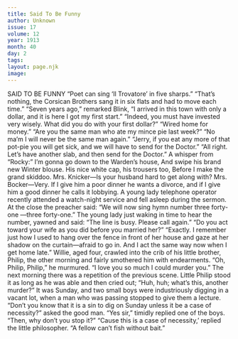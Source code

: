 ```yaml
---
title: Said To Be Funny
author: Unknown
issue: 17
volume: 12
year: 1913
month: 40
day: 2
tags:
layout: page.njk
image:
---
```

SAID TO BE FUNNY    “Poet can sing ‘Il Trovatore’ in five sharps.”    “That’s nothing, the Corsican Brothers sang it in six flats and had to move each time.”      “Seven years ago,” remarked Blink, “I arrived in this town with only a dollar, and it is here I got my first start.”    “Indeed, you must have invested very wisely. What did you do with your first dollar?”    “Wired home for money.”       “Are you the same man who ate my mince pie last week?”    “No ma’m I will never be the same man again.”       “Jerry, if you eat any more of that pot-pie you will get sick, and we will have to send for the Doctor.”    “All right. Let’s have another slab, and then send for the Doctor.”       A whisper from “Rocky:”    I’m gonna go down to the Warden’s house,    And swipe his brand new Winter blouse.    His nice white cap, his trousers too,    Before I make the grand skiddoo.       Mrs. Knicker—Is your husband hard to get along with?    Mrs. Bocker—Very. If I give him a poor dinner he wants a divorce, and if I give him a good dinner he calls it lobbying.       A young lady telephone operator recently attended a watch-night service and fell asleep during the sermon. At the close the preacher said: “We will now sing hymn number three forty-one —three forty-one.”    The young lady just waking in time to hear the number, yawned and said: “The line is busy. Please call again.”       “Do you act toward your wife as you did before you married her?”    “Exactly. I remember just how I used to hang over the fence in front of her house and gaze at her shadow on the curtain—afraid to go in. And I act the same way now when I get home late.”       Willie, aged four, crawled into the crib of his little brother, Philip, the other morning and fairly smothered him with endearments.    “Oh, Philip, Philip,” he murmured. “I love you so much I could murder you.”    The next morning there was a repetition of the previous scene. Little Philip stood it as long as he was able and then cried out; “Huh, huh; what’s this, another murder?”       It was Sunday, and two small boys were industriously digging in a vacant lot, when a man who was passing stopped to give them a lecture.    “Don’t you know that it is a sin to dig on Sunday unless it be a case of necessity?” asked the good man.    “Yes sir,” timidly replied one of the boys.    “Then, why don’t you stop it?”    “Cause this is a case of necessity,’ replied the little philosopher. “A fellow can’t fish without bait.” 

